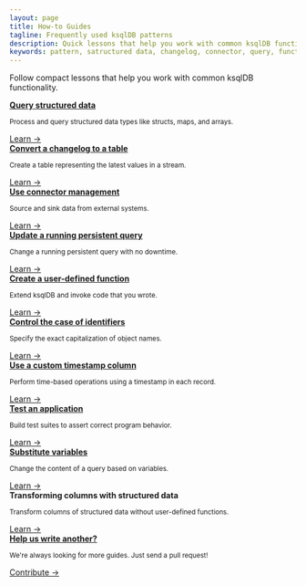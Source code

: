 ```yaml
---
layout: page
title: How-to Guides 
tagline: Frequently used ksqlDB patterns 
description: Quick lessons that help you work with common ksqlDB functionality. 
keywords: pattern, satructured data, changelog, connector, query, function, identifier, timestamp, variable
---
```


<script type="text/javascript">
        window.location = 'https://docs.confluent.io/platform/current/ksqldb/how-to-guides/index.html';
</script>

Follow compact lessons that help you work with common ksqlDB functionality.

<div class="cards">
  <div class="card how-to-guide">
    <a href="/how-to-guides/query-structured-data"><strong>Query structured data</strong></a>
    <p class="card-body"><small>Process and query structured data types like structs, maps, and arrays.</small></p>
    <span><a href="/how-to-guides/query-structured-data">Learn →</a></span>
  </div>

  <div class="card how-to-guide">
    <a href="/how-to-guides/convert-changelog-to-table"><strong>Convert a changelog to a table</strong></a>
    <p class="card-body"><small>Create a table representing the latest values in a stream.</small></p>
    <span><a href="/how-to-guides/convert-changelog-to-table">Learn →</a></span>
  </div>

  <div class="card how-to-guide">
    <a href="/how-to-guides/use-connector-management"><strong>Use connector management</strong></a>
    <p class="card-body"><small>Source and sink data from external systems.</small></p>
    <span><a href="/how-to-guides/use-connector-management">Learn →</a></span>
  </div>
</div>

<div class="cards">
  <div class="card how-to-guide">
    <a href="/how-to-guides/update-a-running-persistent-query"><strong>Update a running persistent query</strong></a>
    <p class="card-body"><small>Change a running persistent query with no downtime.</small></p>
    <span><a href="/how-to-guides/update-a-running-persistent-query">Learn →</a></span>
  </div>

  <div class="card how-to-guide">
    <a href="/how-to-guides/create-a-user-defined-function"><strong>Create a user-defined function</strong></a>
    <p class="card-body"><small>Extend ksqlDB and invoke code that you wrote.</small></p>
    <span><a href="/how-to-guides/create-a-user-defined-function">Learn →</a></span>
  </div>

  <div class="card how-to-guide">
    <a href="/how-to-guides/control-the-case-of-identifiers"><strong>Control the case of identifiers</strong></a>
    <p class="card-body"><small>Specify the exact capitalization of object names.</small></p>
    <span><a href="/how-to-guides/control-the-case-of-identifiers">Learn →</a></span>
  </div>
</div>

<div class="cards">
  <div class="card how-to-guide">
    <a href="/how-to-guides/use-a-custom-timestamp-column"><strong>Use a custom timestamp column</strong></a>
    <p class="card-body"><small>Perform time-based operations using a timestamp in each record.</small></p>
    <span><a href="/how-to-guides/use-a-custom-timestamp-column">Learn →</a></span>
  </div>

  <div class="card how-to-guide">
    <a href="/how-to-guides/test-an-app"><strong>Test an application</strong></a>
    <p class="card-body"><small>Build test suites to assert correct program behavior.</small></p>
    <span><a href="/how-to-guides/test-an-app">Learn →</a></span>
  </div>

  <div class="card how-to-guide">
    <a href="/how-to-guides/substitute-variables"><strong>Substitute variables</strong></a>
    <p class="card-body"><small>Change the content of a query based on variables.</small></p>
    <span><a href="/how-to-guides/substitute-variables">Learn →</a></span>
  </div>
</div>

<div class="cards">
  <div class="card how-to-guide">
    <strong>Transforming columns with structured data</strong>
    <p class="card-body"><small>Transform columns of structured data without user-defined functions.</small></p>
    <span><a href="/how-to-guides/use-lambda-functions">Learn →</a></span>
  </div>
  
  <div class="card how-to-guide contribute">
    <a href="https://github.com/confluentinc/ksql"><strong>Help us write another?</strong></a>
    <p class="card-body"><small>We're always looking for more guides. Just send a pull request!</small></p>
    <span><a href="https://github.com/confluentinc/ksql">Contribute →</a></span>
  </div>
</div>